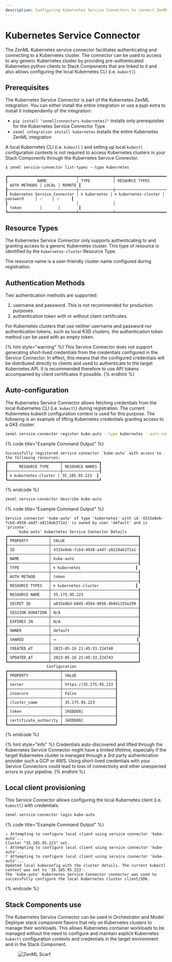 ```yaml
---
description: Configuring Kubernetes Service Connectors to connect ZenML to Kubernetes clusters.
---
```


# Kubernetes Service Connector

The ZenML Kubernetes service connector facilitates authenticating and connecting to a Kubernetes cluster. The connector can be used to access to any generic Kubernetes cluster by providing pre-authenticated Kubernetes python clients to Stack Components that are linked to it and also allows configuring the local Kubernetes CLI (i.e. `kubectl`).

## Prerequisites

The Kubernetes Service Connector is part of the Kubernetes ZenML integration. You can either install the entire integration or use a pypi extra to install it independently of the integration:

* `pip install "zenml[connectors-kubernetes]"` installs only prerequisites for the Kubernetes Service Connector Type
* `zenml integration install kubernetes` installs the entire Kubernetes ZenML integration

A local Kubernetes CLI (i.e. `kubectl` ) and setting up local `kubectl` configuration contexts is not required to access Kubernetes clusters in your Stack Components through the Kubernetes Service Connector.

```shell
$ zenml service-connector list-types --type kubernetes
```
```
┏━━━━━━━━━━━━━━━━━━━━━━━━━━━━━━┯━━━━━━━━━━━━━━━┯━━━━━━━━━━━━━━━━━━━━━━━┯━━━━━━━━━━━━━━┯━━━━━━━┯━━━━━━━━┓
┃             NAME             │ TYPE          │ RESOURCE TYPES        │ AUTH METHODS │ LOCAL │ REMOTE ┃
┠──────────────────────────────┼───────────────┼───────────────────────┼──────────────┼───────┼────────┨
┃ Kubernetes Service Connector │ 🌀 kubernetes │ 🌀 kubernetes-cluster │ password     │ ✅    │ ✅     ┃
┃                              │               │                       │ token        │       │        ┃
┗━━━━━━━━━━━━━━━━━━━━━━━━━━━━━━┷━━━━━━━━━━━━━━━┷━━━━━━━━━━━━━━━━━━━━━━━┷━━━━━━━━━━━━━━┷━━━━━━━┷━━━━━━━━┛
```

## Resource Types

The Kubernetes Service Connector only supports authenticating to and granting access to a generic Kubernetes cluster. This type of resource is identified by the `kubernetes-cluster` Resource Type.

The resource name is a user-friendly cluster name configured during registration.

## Authentication Methods

Two authentication methods are supported:

1. username and password. This is not recommended for production purposes.
2. authentication token with or without client certificates.

For Kubernetes clusters that use neither username and password nor authentication tokens, such as local K3D clusters, the authentication token method can be used with an empty token. 

{% hint style="warning" %}
This Service Connector does not support generating short-lived credentials from the credentials configured in the Service Connector. In effect, this means that the configured credentials will be distributed directly to clients and used to authenticate to the target Kubernetes API. It is recommended therefore to use API tokens accompanied by client certificates if possible.
{% endhint %}

## Auto-configuration

The Kubernetes Service Connector allows fetching credentials from the local Kubernetes CLI (i.e. `kubectl`) during registration. The current Kubernetes kubectl configuration context is used for this purpose. The following is an example of lifting Kubernetes credentials granting access to a GKE cluster:

```sh
zenml service-connector register kube-auto --type kubernetes --auto-configure
```

{% code title="Example Command Output" %}
```text
Successfully registered service connector `kube-auto` with access to the following resources:
┏━━━━━━━━━━━━━━━━━━━━━━━┯━━━━━━━━━━━━━━━━┓
┃     RESOURCE TYPE     │ RESOURCE NAMES ┃
┠───────────────────────┼────────────────┨
┃ 🌀 kubernetes-cluster │ 35.185.95.223  ┃
┗━━━━━━━━━━━━━━━━━━━━━━━┷━━━━━━━━━━━━━━━━┛
```
{% endcode %}

```sh
zenml service-connector describe kube-auto 
```

{% code title="Example Command Output" %}
```text
Service connector 'kube-auto' of type 'kubernetes' with id '4315e8eb-fcbd-4938-a4d7-a9218ab372a1' is owned by user 'default' and is 'private'.
     'kube-auto' kubernetes Service Connector Details      
┏━━━━━━━━━━━━━━━━━━┯━━━━━━━━━━━━━━━━━━━━━━━━━━━━━━━━━━━━━━┓
┃ PROPERTY         │ VALUE                                ┃
┠──────────────────┼──────────────────────────────────────┨
┃ ID               │ 4315e8eb-fcbd-4938-a4d7-a9218ab372a1 ┃
┠──────────────────┼──────────────────────────────────────┨
┃ NAME             │ kube-auto                            ┃
┠──────────────────┼──────────────────────────────────────┨
┃ TYPE             │ 🌀 kubernetes                        ┃
┠──────────────────┼──────────────────────────────────────┨
┃ AUTH METHOD      │ token                                ┃
┠──────────────────┼──────────────────────────────────────┨
┃ RESOURCE TYPES   │ 🌀 kubernetes-cluster                ┃
┠──────────────────┼──────────────────────────────────────┨
┃ RESOURCE NAME    │ 35.175.95.223                        ┃
┠──────────────────┼──────────────────────────────────────┨
┃ SECRET ID        │ a833e86d-b845-4584-9656-4b041335e299 ┃
┠──────────────────┼──────────────────────────────────────┨
┃ SESSION DURATION │ N/A                                  ┃
┠──────────────────┼──────────────────────────────────────┨
┃ EXPIRES IN       │ N/A                                  ┃
┠──────────────────┼──────────────────────────────────────┨
┃ OWNER            │ default                              ┃
┠──────────────────┼──────────────────────────────────────┨
┃ SHARED           │ ➖                                   ┃
┠──────────────────┼──────────────────────────────────────┨
┃ CREATED_AT       │ 2023-05-16 21:45:33.224740           ┃
┠──────────────────┼──────────────────────────────────────┨
┃ UPDATED_AT       │ 2023-05-16 21:45:33.224743           ┃
┗━━━━━━━━━━━━━━━━━━┷━━━━━━━━━━━━━━━━━━━━━━━━━━━━━━━━━━━━━━┛
                  Configuration                  
┏━━━━━━━━━━━━━━━━━━━━━━━┯━━━━━━━━━━━━━━━━━━━━━━━┓
┃ PROPERTY              │ VALUE                 ┃
┠───────────────────────┼───────────────────────┨
┃ server                │ https://35.175.95.223 ┃
┠───────────────────────┼───────────────────────┨
┃ insecure              │ False                 ┃
┠───────────────────────┼───────────────────────┨
┃ cluster_name          │ 35.175.95.223         ┃
┠───────────────────────┼───────────────────────┨
┃ token                 │ [HIDDEN]              ┃
┠───────────────────────┼───────────────────────┨
┃ certificate_authority │ [HIDDEN]              ┃
┗━━━━━━━━━━━━━━━━━━━━━━━┷━━━━━━━━━━━━━━━━━━━━━━━┛
```
{% endcode %}

{% hint style="info" %}
Credentials auto-discovered and lifted through the Kubernetes Service Connector might have a limited lifetime, especially if the target Kubernetes cluster is managed through a 3rd party authentication provider such a GCP or AWS. Using short-lived credentials with your Service Connectors could lead to loss of connectivity and other unexpected errors in your pipeline.
{% endhint %}

## Local client provisioning

This Service Connector allows configuring the local Kubernetes client (i.e. `kubectl`) with credentials:

```sh
zenml service-connector login kube-auto 
```

{% code title="Example Command Output" %}
```text
⠦ Attempting to configure local client using service connector 'kube-auto'...
Cluster "35.185.95.223" set.
⠇ Attempting to configure local client using service connector 'kube-auto'...
⠏ Attempting to configure local client using service connector 'kube-auto'...
Updated local kubeconfig with the cluster details. The current kubectl context was set to '35.185.95.223'.
The 'kube-auto' Kubernetes Service Connector connector was used to successfully configure the local Kubernetes cluster client/SDK.
```
{% endcode %}

## Stack Components use

The Kubernetes Service Connector can be used in Orchestrator and Model Deployer stack component flavors that rely on Kubernetes clusters to manage their workloads. This allows Kubernetes container workloads to be managed without the need to configure and maintain explicit Kubernetes `kubectl` configuration contexts and credentials in the target environment and in the Stack Component.

<!-- For scarf -->
<figure><img alt="ZenML Scarf" referrerpolicy="no-referrer-when-downgrade" src="https://static.scarf.sh/a.png?x-pxid=f0b4f458-0a54-4fcd-aa95-d5ee424815bc" /></figure>

